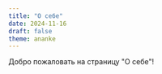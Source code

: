 ```yaml
---
title: "О себе"
date: 2024-11-16
draft: false
theme: ananke
---
```


Добро пожаловать на страницу "О себе"!  
